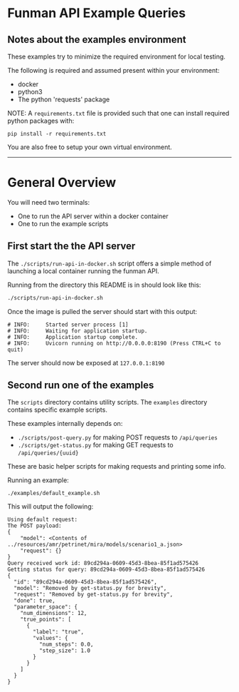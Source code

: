 # Funman API Example Queries

## Notes about the examples environment
These examples try to minimize the required environment for local testing.

The following is required and assumed present within your environment:
- docker
- python3
- The python 'requests' package

NOTE: A `requirements.txt` file is provided such that one can install required
python packages with:
```
pip install -r requirements.txt
```
You are also free to setup your own virtual environment.

---
# General Overview
You will need two terminals:
- One to run the API server within a docker container
- One to run the example scripts

## **First** start the the API server
The `./scripts/run-api-in-docker.sh` script offers a simple method of launching a
local container running the funman API.

Running from the directory this README is in should look like this:
```bash
./scripts/run-api-in-docker.sh
```
Once the image is pulled the server should start with this output:
```
# INFO:     Started server process [1]
# INFO:     Waiting for application startup.
# INFO:     Application startup complete.
# INFO:     Uvicorn running on http://0.0.0.0:8190 (Press CTRL+C to quit)
```
The server should now be exposed at `127.0.0.1:8190`

## **Second** run one of the examples
The `scripts` directory contains utility scripts.
The `examples` directory contains specific example scripts.

These examples internally depends on:
- `./scripts/post-query.py` for making POST requests to `/api/queries`
- `./scripts/get-status.py` for making GET requests to `/api/queries/{uuid}`

These are basic helper scripts for making requests and printing some info.

Running an example:
```
./examples/default_example.sh
```

This will output the following:
```
Using default request:
The POST payload: 
{
    "model": <Contents of ../resources/amr/petrinet/mira/models/scenario1_a.json>
    "request": {}
}
Query received work id: 89cd294a-0609-45d3-8bea-85f1ad575426
Getting status for query: 89cd294a-0609-45d3-8bea-85f1ad575426
{
  "id": "89cd294a-0609-45d3-8bea-85f1ad575426",
  "model": "Removed by get-status.py for brevity",
  "request": "Removed by get-status.py for brevity",
  "done": true,
  "parameter_space": {
    "num_dimensions": 12,
    "true_points": [
      {
        "label": "true",
        "values": {
          "num_steps": 0.0,
          "step_size": 1.0
        }
      }
    ]
  }
}
```